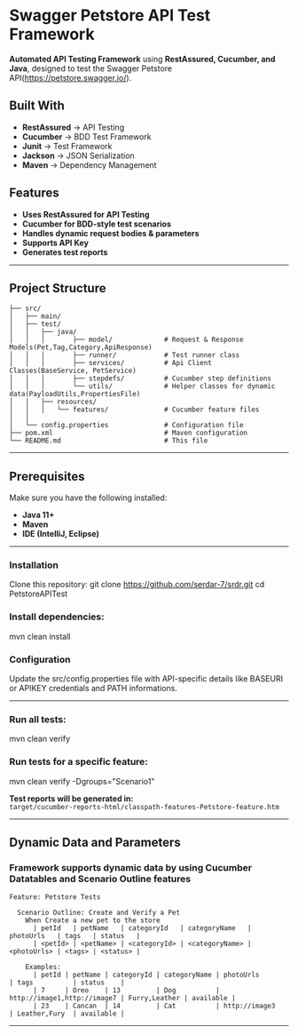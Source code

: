 
# **Swagger Petstore API Test Framework**
**Automated API Testing Framework** using **RestAssured, Cucumber, and Java**, designed to test the Swagger Petstore API(https://petstore.swagger.io/).

##  **Built With**
- **RestAssured** → API Testing
- **Cucumber** → BDD Test Framework
- **Junit** → Test Framework
- **Jackson** → JSON Serialization
- **Maven** → Dependency Management

##  **Features**
- **Uses RestAssured for API Testing**  
- **Cucumber for BDD-style test scenarios**  
- **Handles dynamic request bodies & parameters**  
- **Supports API Key**  
- **Generates test reports**  

---

##  **Project Structure**
```
├── src/
│   ├── main/
│   ├── test/
│   │   ├── java/
│   │   │       ├── model/             # Request & Response Models(Pet,Tag,Category,ApiResponse)
│   │   │       ├── runner/            # Test runner class    
│   │   │       ├── services/          # Api Client Classes(BaseService, PetService)
│   │   │       ├── stepdefs/          # Cucumber step definitions
│   │   │       └── utils/             # Helper classes for dynamic data(PayloadUtils,PropertiesFile)
│   │   ├── resources/
│   │   │   └── features/              # Cucumber feature files
│   │    
│   └── config.properties              # Configuration file  
├── pom.xml                            # Maven configuration
└── README.md                          # This file
```

---

## **Prerequisites**
Make sure you have the following installed:

- **Java 11+**
- **Maven**
- **IDE (IntelliJ, Eclipse)**

---

### **Installation**
Clone this repository:
git clone https://github.com/serdar-7/srdr.git
cd PetstoreAPITest

### Install dependencies:
mvn clean install

###  Configuration
Update the src/config.properties file with API-specific details like BASEURI or APIKEY credentials and PATH informations.


---

###  Run all tests:
mvn clean verify


###  Run tests for a specific feature:
mvn clean verify -Dgroups="Scenario1"

**Test reports will be generated in:**  
`target/cucumber-reports-html/classpath-features-Petstore-feature.htm`

---


##  **Dynamic Data and Parameters**
### **Framework supports dynamic data by using Cucumber Datatables and Scenario Outline features**
```gherkin
Feature: Petstore Tests

  Scenario Outline: Create and Verify a Pet
    When Create a new pet to the store
      | petId   | petName   | categoryId   | categoryName   | photoUrls   | tags   | status   |
      | <petId> | <petName> | <categoryId> | <categoryName> | <photoUrls> | <tags> | <status> |

    Examples:
      | petId | petName | categoryId | categoryName | photoUrls                   | tags          | status    |
      | 7     | Oreo    | 13         | Dog          | http://image1,http://image7 | Furry,Leather | available |
      | 23    | Cancan  | 14         | Cat          | http://image3               | Leather,Fury  | available |
```
---
